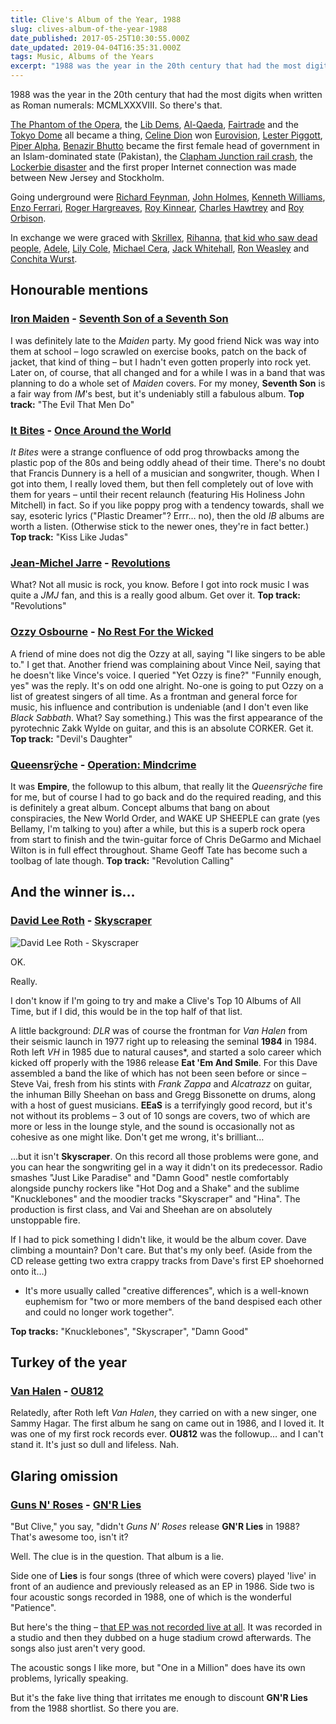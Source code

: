```yaml
---
title: Clive's Album of the Year, 1988
slug: clives-album-of-the-year-1988
date_published: 2017-05-25T10:30:55.000Z
date_updated: 2019-04-04T16:35:31.000Z
tags: Music, Albums of the Years
excerpt: "1988 was the year in the 20th century that had the most digits when written as Roman numerals: MCMLXXXVIII. So there's that."
---
```


1988 was the year in the 20th century that had the most digits when written as Roman numerals: MCMLXXXVIII. So there's that.

[The Phantom of the Opera](https://en.wikipedia.org/wiki/The_Phantom_of_the_Opera_(1986_musical)), the [Lib Dems](https://en.wikipedia.org/wiki/Liberal_Democrats_(UK)), [Al-Qaeda](https://en.wikipedia.org/wiki/Al-Qaeda), [Fairtrade](https://en.wikipedia.org/wiki/Fairtrade) and the [Tokyo Dome](https://en.wikipedia.org/wiki/Tokyo_Dome) all became a thing, [Celine Dion](https://en.wikipedia.org/wiki/Celine_Dion) won [Eurovision](https://en.wikipedia.org/wiki/Eurovision_Song_Contest), [Lester Piggott](https://en.wikipedia.org/wiki/Lester_Piggott), [Piper Alpha](https://en.wikipedia.org/wiki/Piper_Alpha), [Benazir Bhutto](https://en.wikipedia.org/wiki/Benazir_Bhutto) became the first female head of government in an Islam-dominated state (Pakistan), the [Clapham Junction rail crash](https://en.wikipedia.org/wiki/Clapham_Junction_rail_crash), the [Lockerbie disaster](https://en.wikipedia.org/wiki/Pan_Am_Flight_103) and the first proper Internet connection was made between New Jersey and Stockholm.

Going underground were [Richard Feynman](https://en.wikipedia.org/wiki/Richard_Feynman), [John Holmes](https://en.wikipedia.org/wiki/John_Holmes_(actor)), [Kenneth Williams](https://en.wikipedia.org/wiki/Kenneth_Williams), [Enzo Ferrari](https://en.wikipedia.org/wiki/Enzo_Ferrari), [Roger Hargreaves](https://en.wikipedia.org/wiki/Roger_Hargreaves), [Roy Kinnear](https://en.wikipedia.org/wiki/Roy_Kinnear), [Charles Hawtrey](https://en.wikipedia.org/wiki/Charles_Hawtrey_(actor_born_1914)) and [Roy Orbison](https://en.wikipedia.org/wiki/Roy_Orbison).

In exchange we were graced with [Skrillex](https://en.wikipedia.org/wiki/Skrillex), [Rihanna](https://en.wikipedia.org/wiki/Rihanna), [that kid who saw dead people](https://en.wikipedia.org/wiki/Haley_Joel_Osment), [Adele](https://en.wikipedia.org/wiki/Adele), [Lily Cole](https://en.wikipedia.org/wiki/Lily_Cole), [Michael Cera](https://en.wikipedia.org/wiki/Michael_Cera), [Jack Whitehall](https://en.wikipedia.org/wiki/Jack_Whitehall), [Ron Weasley](https://en.wikipedia.org/wiki/Rupert_Grint) and [Conchita Wurst](https://en.wikipedia.org/wiki/Conchita_Wurst).

## Honourable mentions

### [Iron Maiden](http://ironmaiden.com/) - [Seventh Son of a Seventh Son](https://www.amazon.co.uk/dp/B00QO3D98C/)

I was definitely late to the *Maiden* party. My good friend Nick was way into them at school – logo scrawled on exercise books, patch on the back of jacket, that kind of thing – but I hadn't even gotten properly into rock yet. Later on, of course, that all changed and for a while I was in a band that was planning to do a whole set of *Maiden* covers. For my money, **Seventh Son** is a fair way from *IM*'s best, but it's undeniably still a fabulous album. **Top track:** "The Evil That Men Do"

### [It Bites](http://www.itbites.com/) - [Once Around the World](https://www.amazon.co.uk/d/Digital-Music/Once-Around-World-Bites/B001I5QO9M/)

*It Bites* were a strange confluence of odd prog throwbacks among the plastic pop of the 80s and being oddly ahead of their time. There's no doubt that Francis Dunnery is a hell of a musician and songwriter, though. When I got into them, I really loved them, but then fell completely out of love with them for years – until their recent relaunch (featuring His Holiness John Mitchell) in fact. So if you like poppy prog with a tendency towards, shall we say, esoteric lyrics ("Plastic Dreamer"? Errr… no), then the old *IB* albums are worth a listen. (Otherwise stick to the newer ones, they're in fact better.) **Top track:** "Kiss Like Judas"

### [Jean-Michel Jarre](https://jeanmicheljarre.com/) - [Revolutions](https://www.amazon.co.uk/Revolutions-Jean-Michel-Jarre/dp/B013J5N28E/)

What? Not all music is rock, you know. Before I got into rock music I was quite a *JMJ* fan, and this is a really good album. Get over it. **Top track:** "Revolutions"

### [Ozzy Osbourne](http://www.ozzy.com/) - [No Rest For the Wicked](https://www.amazon.co.uk/Rest-Wicked-Bonus-Track-Version/dp/B001GTJM4O/)

A friend of mine does not dig the Ozzy at all, saying "I like singers to be able to." I get that. Another friend was complaining about Vince Neil, saying that he doesn't like Vince's voice. I queried "Yet Ozzy is fine?" "Funnily enough, yes" was the reply. It's on odd one alright. No-one is going to put Ozzy on a list of greatest singers of all time. As a frontman and general force for music, his influence and contribution is undeniable (and I don't even like *Black Sabbath*. What? Say something.) This was the first appearance of the pyrotechnic Zakk Wylde on guitar, and this is an absolute CORKER. Get it. **Top track:** "Devil's Daughter"

### [Queensrÿche](http://www.queensrycheofficial.com/) - [Operation: Mindcrime](https://www.amazon.co.uk/d/Digital-Music/Operation-Mindcrime-Deluxe-Queensryche/B001IN7GQ4/)

It was **Empire**, the followup to this album, that really lit the *Queensrÿche* fire for me, but of course I had to go back and do the required reading, and this is definitely a great album. Concept albums that bang on about conspiracies, the New World Order, and WAKE UP SHEEPLE can grate (yes Bellamy, I'm talking to you) after a while, but this is a superb rock opera from start to finish and the twin-guitar force of Chris DeGarmo and Michael Wilton is in full effect throughout. Shame Geoff Tate has become such a toolbag of late though. **Top track:** "Revolution Calling"

## And the winner is…

### [David Lee Roth](https://davidleeroth.com/) - [Skyscraper](https://www.amazon.co.uk/Skyscraper-David-Lee-Roth/dp/B0041ABQIA/)

![David Lee Roth - Skyscraper](__GHOST_URL__/content/images/2017/05/skyscraper.jpg)

OK.

Really.

I don't know if I'm going to try and make a Clive's Top 10 Albums of All Time, but if I did, this would be in the top half of that list.

A little background: *DLR* was of course the frontman for *Van Halen* from their seismic launch in 1977 right up to releasing the seminal **1984** in 1984. Roth left *VH* in 1985 due to natural causes*, and started a solo career which kicked off properly with the 1986 release **Eat 'Em And Smile**. For this Dave assembled a band the like of which has not been seen before or since – Steve Vai, fresh from his stints with *Frank Zappa* and *Alcatrazz* on guitar, the inhuman Billy Sheehan on bass and Gregg Bissonette on drums, along with a host of guest musicians. **EEaS** is a terrifyingly good record, but it's not without its problems – 3 out of 10 songs are covers, two of which are more or less in the lounge style, and the sound is occasionally not as cohesive as one might like. Don't get me wrong, it's brilliant…

…but it isn't **Skyscraper**. On this record all those problems were gone, and you can hear the songwriting gel in a way it didn't on its predecessor. Radio smashes "Just Like Paradise" and "Damn Good" nestle comfortably alongside punchy rockers like "Hot Dog and a Shake" and the sublime "Knucklebones" and the moodier tracks "Skyscraper" and "Hina". The production is first class, and Vai and Sheehan are on absolutely unstoppable fire.

If I had to pick something I didn't like, it would be the album cover. Dave climbing a mountain? Don't care. But that's my only beef. (Aside from the CD release getting two extra crappy tracks from Dave's first EP shoehorned onto it…)

* It's more usually called "creative differences", which is a well-known euphemism for "two or more members of the band despised each other and could no longer work together".

**Top tracks:** "Knucklebones", "Skyscraper", "Damn Good"

## Turkey of the year

### [Van Halen](http://www.van-halen.com/) - [OU812](https://www.amazon.co.uk/OU812-Van-Halen/dp/B003TD7X3W/)

Relatedly, after Roth left *Van Halen*, they carried on with a new singer, one Sammy Hagar. The first album he sang on came out in 1986, and I loved it. It was one of my first rock records ever. **OU812** was the followup… and I can't stand it. It's just so dull and lifeless. Nah.

## Glaring omission

### [Guns N' Roses](http://www.gunsnroses.com/) - [GN'R Lies](https://www.amazon.co.uk/G-N-Lies-Guns-Roses/dp/B001KULBCA/)

"But Clive," you say, "didn't *Guns N' Roses* release **GN'R Lies** in 1988? That's awesome too, isn't it?

Well. The clue is in the question. That album is a lie.

Side one of **Lies** is four songs (three of which were covers) played 'live' in front of an audience and previously released as an EP in 1986. Side two is four acoustic songs recorded in 1988, one of which is the wonderful "Patience".

But here's the thing – [that EP was not recorded live at all](https://en.wikipedia.org/wiki/Live_%3F!*@_Like_a_Suicide). It was recorded in a studio and then they dubbed on a huge stadium crowd afterwards. The songs also just aren't very good.

The acoustic songs I like more, but "One in a Million" does have its own problems, lyrically speaking.

But it's the fake live thing that irritates me enough to discount **GN'R Lies** from the 1988 shortlist. So there you are.
